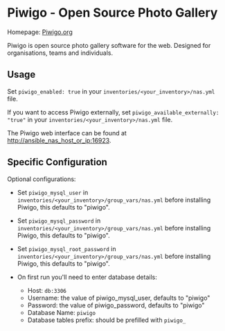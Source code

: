# Piwigo - Open Source Photo Gallery

Homepage: [Piwigo.org](https://piwigo.org)

Piwigo is open source photo gallery software for the web. Designed for organisations, teams and individuals.

## Usage

Set `piwigo_enabled: true` in your `inventories/<your_inventory>/nas.yml` file.

If you want to access Piwigo externally, set `piwigo_available_externally: "true"` in your `inventories/<your_inventory>/nas.yml` file.

The Piwigo web interface can be found at <http://ansible_nas_host_or_ip:16923>.

## Specific Configuration

Optional configurations:

- Set `piwigo_mysql_user` in `inventories/<your_inventory>/group_vars/nas.yml` before installing Piwigo, this defaults to "piwigo".
- Set `piwigo_mysql_password` in `inventories/<your_inventory>/group_vars/nas.yml` before installing Piwigo, this defaults to "piwigo".
- Set `piwigo_mysql_root_password` in `inventories/<your_inventory>/group_vars/nas.yml` before installing Piwigo, this defaults to "piwigo".

- On first run you'll need to enter database details:
  - Host: `db:3306`
  - Username: the value of piwigo_mysql_user, defaults to "piwigo"
  - Password: the value of piwigo_password, defaults to "piwigo"
  - Database Name: `piwigo`
  - Database tables prefix: should be prefilled with `piwigo_`
